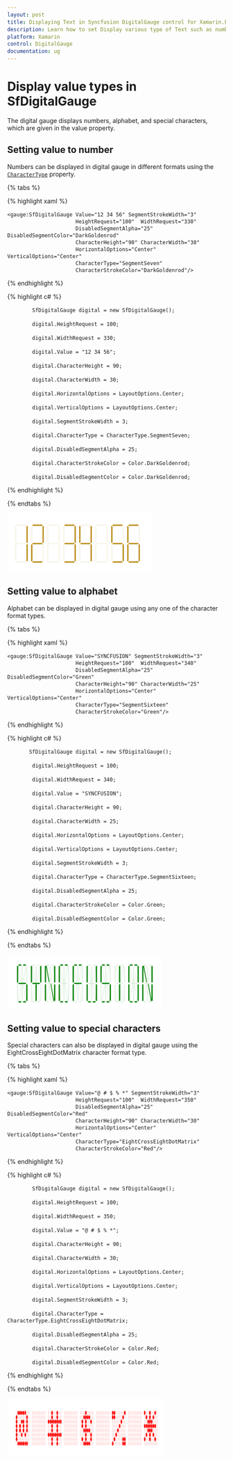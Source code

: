 ```yaml
---
layout: post
title: Displaying Text in Syncfusion DigitalGauge control for Xamarin.Forms
description: Learn how to set Display various type of Text such as numbers, alphabet and special character in DigitalGauge control for Xamarin.Forms
platform: Xamarin
control: DigitalGauge
documentation: ug
---
```


# Display value types in SfDigitalGauge

The digital gauge displays numbers, alphabet, and special characters, which are given in the value property.

## Setting value to number

Numbers can be displayed in digital gauge in different formats using the [`CharacterType`](https://help.syncfusion.com/cr/cref_files/xamarin/Syncfusion.SfGauge.XForms~Syncfusion.SfGauge.XForms.SfDigitalGauge~CharacterType.html) property.

{% tabs %}

{% highlight xaml %}

    <gauge:SfDigitalGauge Value="12 34 56" SegmentStrokeWidth="3" 
                          HeightRequest="100"  WidthRequest="330"
                          DisabledSegmentAlpha="25" DisabledSegmentColor="DarkGoldenrod"
                          CharacterHeight="90" CharacterWidth="30" 
                          HorizontalOptions="Center" VerticalOptions="Center"
                          CharacterType="SegmentSeven" 
                          CharacterStrokeColor="DarkGoldenrod"/>
{% endhighlight %}

{% highlight c# %}

            SfDigitalGauge digital = new SfDigitalGauge();

            digital.HeightRequest = 100;

            digital.WidthRequest = 330;

            digital.Value = "12 34 56";

            digital.CharacterHeight = 90;

            digital.CharacterWidth = 30;

            digital.HorizontalOptions = LayoutOptions.Center;

            digital.VerticalOptions = LayoutOptions.Center;

            digital.SegmentStrokeWidth = 3;

            digital.CharacterType = CharacterType.SegmentSeven;

            digital.DisabledSegmentAlpha = 25;

            digital.CharacterStrokeColor = Color.DarkGoldenrod;

            digital.DisabledSegmentColor = Color.DarkGoldenrod;


{% endhighlight %}

{% endtabs %}

![Value as number support in Xamarin.Forms Digital Gauge](Displaytypes_images/Displaytypes_img1.png)

## Setting value to alphabet

Alphabet can be displayed in digital gauge using any one of the character format types.

{% tabs %}

{% highlight xaml %}

    <gauge:SfDigitalGauge Value="SYNCFUSION" SegmentStrokeWidth="3" 
                          HeightRequest="100"  WidthRequest="340"
                          DisabledSegmentAlpha="25" DisabledSegmentColor="Green"
                          CharacterHeight="90" CharacterWidth="25" 
                          HorizontalOptions="Center" VerticalOptions="Center"
                          CharacterType="SegmentSixteen" 
                          CharacterStrokeColor="Green"/>

{% endhighlight %}

{% highlight c# %}

           SfDigitalGauge digital = new SfDigitalGauge();

            digital.HeightRequest = 100;

            digital.WidthRequest = 340;

            digital.Value = "SYNCFUSION";

            digital.CharacterHeight = 90;

            digital.CharacterWidth = 25;

            digital.HorizontalOptions = LayoutOptions.Center;

            digital.VerticalOptions = LayoutOptions.Center;

            digital.SegmentStrokeWidth = 3;

            digital.CharacterType = CharacterType.SegmentSixteen;

            digital.DisabledSegmentAlpha = 25;

            digital.CharacterStrokeColor = Color.Green;

            digital.DisabledSegmentColor = Color.Green;

{% endhighlight %}

{% endtabs %}

![Value as alphabet support in Xamarin.Forms Digital Gauge](Displaytypes_images/Displaytypes_img2.png)

## Setting value to special characters

Special characters can also be displayed in digital gauge using the EightCrossEightDotMatrix character format type.

{% tabs %}

{% highlight xaml %}

    <gauge:SfDigitalGauge Value="@ # $ % *" SegmentStrokeWidth="3" 
                          HeightRequest="100"  WidthRequest="350"
                          DisabledSegmentAlpha="25" DisabledSegmentColor="Red"
                          CharacterHeight="90" CharacterWidth="30" 
                          HorizontalOptions="Center" VerticalOptions="Center"
                          CharacterType="EightCrossEightDotMatrix" 
                          CharacterStrokeColor="Red"/>

{% endhighlight %}

{% highlight c# %}

            SfDigitalGauge digital = new SfDigitalGauge();

            digital.HeightRequest = 100;

            digital.WidthRequest = 350;

            digital.Value = "@ # $ % *";

            digital.CharacterHeight = 90;

            digital.CharacterWidth = 30;

            digital.HorizontalOptions = LayoutOptions.Center;

            digital.VerticalOptions = LayoutOptions.Center;

            digital.SegmentStrokeWidth = 3;

            digital.CharacterType = CharacterType.EightCrossEightDotMatrix;

            digital.DisabledSegmentAlpha = 25;

            digital.CharacterStrokeColor = Color.Red;

            digital.DisabledSegmentColor = Color.Red;

{% endhighlight %}

{% endtabs %}

![Value as special character support in Xamarin.Forms Digital Gauge](Displaytypes_images/Displaytypes_img3.png)

